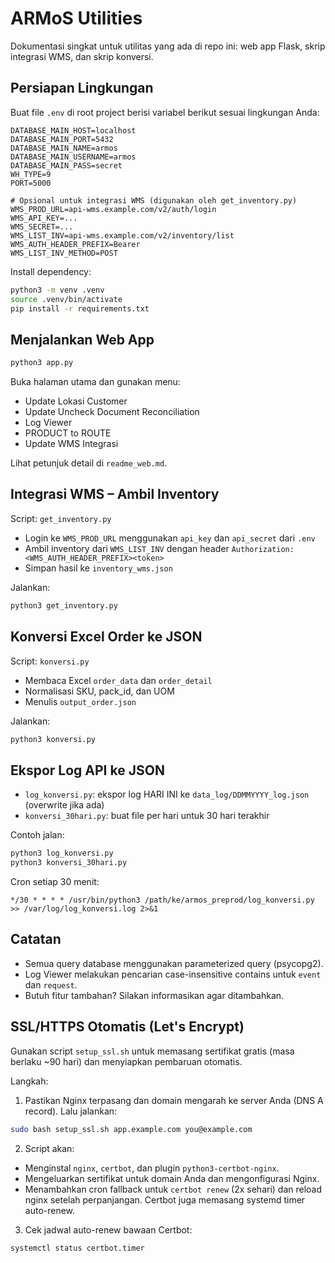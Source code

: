 # ARMoS Utilities

Dokumentasi singkat untuk utilitas yang ada di repo ini: web app Flask, skrip integrasi WMS, dan skrip konversi.

## Persiapan Lingkungan

Buat file `.env` di root project berisi variabel berikut sesuai lingkungan Anda:

```
DATABASE_MAIN_HOST=localhost
DATABASE_MAIN_PORT=5432
DATABASE_MAIN_NAME=armos
DATABASE_MAIN_USERNAME=armos
DATABASE_MAIN_PASS=secret
WH_TYPE=9
PORT=5000

# Opsional untuk integrasi WMS (digunakan oleh get_inventory.py)
WMS_PROD_URL=api-wms.example.com/v2/auth/login
WMS_API_KEY=... 
WMS_SECRET=...
WMS_LIST_INV=api-wms.example.com/v2/inventory/list
WMS_AUTH_HEADER_PREFIX=Bearer 
WMS_LIST_INV_METHOD=POST
```

Install dependency:

```bash
python3 -m venv .venv
source .venv/bin/activate
pip install -r requirements.txt
```

## Menjalankan Web App

```bash
python3 app.py
```

Buka halaman utama dan gunakan menu:
- Update Lokasi Customer
- Update Uncheck Document Reconciliation
- Log Viewer
- PRODUCT to ROUTE
- Update WMS Integrasi

Lihat petunjuk detail di `readme_web.md`.

## Integrasi WMS – Ambil Inventory

Script: `get_inventory.py`

- Login ke `WMS_PROD_URL` menggunakan `api_key` dan `api_secret` dari `.env`
- Ambil inventory dari `WMS_LIST_INV` dengan header `Authorization: <WMS_AUTH_HEADER_PREFIX><token>`
- Simpan hasil ke `inventory_wms.json`

Jalankan:
```bash
python3 get_inventory.py
```

## Konversi Excel Order ke JSON

Script: `konversi.py`

- Membaca Excel `order_data` dan `order_detail`
- Normalisasi SKU, pack_id, dan UOM
- Menulis `output_order.json`

Jalankan:
```bash
python3 konversi.py
```

## Ekspor Log API ke JSON

- `log_konversi.py`: ekspor log HARI INI ke `data_log/DDMMYYYY_log.json` (overwrite jika ada)
- `konversi_30hari.py`: buat file per hari untuk 30 hari terakhir

Contoh jalan:
```bash
python3 log_konversi.py
python3 konversi_30hari.py
```

Cron setiap 30 menit:
```cron
*/30 * * * * /usr/bin/python3 /path/ke/armos_preprod/log_konversi.py >> /var/log/log_konversi.log 2>&1
```

## Catatan

- Semua query database menggunakan parameterized query (psycopg2).
- Log Viewer melakukan pencarian case-insensitive contains untuk `event` dan `request`.
- Butuh fitur tambahan? Silakan informasikan agar ditambahkan.

## SSL/HTTPS Otomatis (Let's Encrypt)

Gunakan script `setup_ssl.sh` untuk memasang sertifikat gratis (masa berlaku ~90 hari) dan menyiapkan pembaruan otomatis.

Langkah:

1) Pastikan Nginx terpasang dan domain mengarah ke server Anda (DNS A record). Lalu jalankan:
```bash
sudo bash setup_ssl.sh app.example.com you@example.com
```

2) Script akan:
- Menginstal `nginx`, `certbot`, dan plugin `python3-certbot-nginx`.
- Mengeluarkan sertifikat untuk domain Anda dan mengonfigurasi Nginx.
- Menambahkan cron fallback untuk `certbot renew` (2x sehari) dan reload nginx setelah perpanjangan. Certbot juga memasang systemd timer auto-renew.

3) Cek jadwal auto-renew bawaan Certbot:
```bash
systemctl status certbot.timer
```
    
